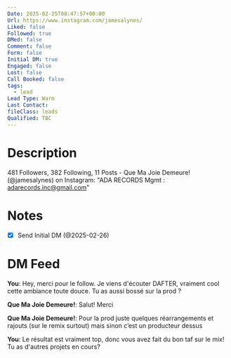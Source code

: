 ```yaml
---
Date: 2025-02-25T08:47:57+00:00
Url: https://www.instagram.com/jamesalynes/
Liked: false
Followed: true
DMed: false
Comment: false
Form: false
Initial DM: true
Engaged: false
Lost: false
Call Booked: false
tags:
  - lead
Lead Type: Warm
Last Contact: 
fileClass: leads
Qualified: TBC
---
```

# Description
481 Followers, 382 Following, 11 Posts - Que Ma Joie Demeure! (@jamesalynes) on Instagram: "ADA RECORDS
Mgmt : adarecords.inc@gmail.com"
# Notes
- [x] Send Initial DM (@2025-02-26)
# DM Feed
**You**: Hey, merci pour le follow. Je viens d'écouter DAFTER, vraiment cool cette ambiance toute douce. Tu as aussi bossé sur la prod ?

**Que Ma Joie Demeure!**: Salut! Merci

**Que Ma Joie Demeure!**: Pour la prod juste quelques réarrangements et rajouts (sur le remix surtout) mais sinon c’est un producteur dessus

**You**: Le résultat est vraiment top, donc vous avez fait du bon taf sur le mix! Tu as d'autres projets en cours?